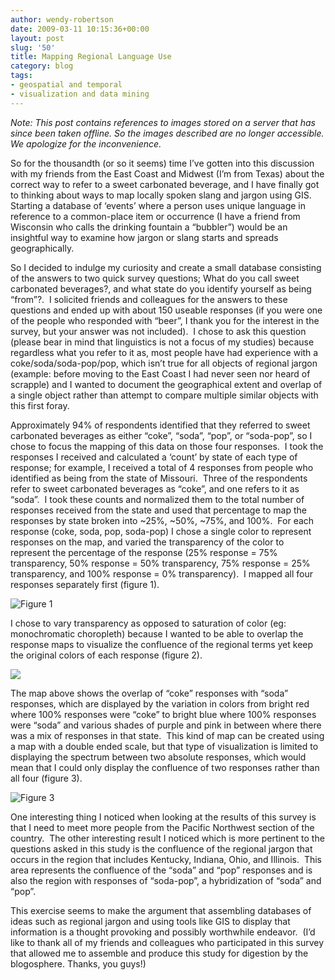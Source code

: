 ```yaml
---
author: wendy-robertson
date: 2009-03-11 10:15:36+00:00
layout: post
slug: '50'
title: Mapping Regional Language Use
category: blog
tags:
- geospatial and temporal
- visualization and data mining
---
```


*Note: This post contains references to images stored on a server that has since been taken offline. So the images described are no longer accessible. We apologize for the inconvenience.*

So for the thousandth (or so it seems) time I’ve gotten into this discussion with my friends from the East Coast and Midwest (I’m from Texas) about the correct way to refer to a sweet carbonated beverage, and I have finally got to thinking about ways to map locally spoken slang and jargon using GIS.  Starting a database of ‘events’ where a person uses unique language in reference to a common-place item or occurrence (I have a friend from Wisconsin who calls the drinking fountain a “bubbler”) would be an insightful way to examine how jargon or slang starts and spreads geographically.

So I decided to indulge my curiosity and create a small database consisting of the answers to two quick survey questions; What do you call sweet carbonated beverages?, and what state do you identify yourself as being “from”?.  I solicited friends and colleagues for the answers to these questions and ended up with about 150 useable responses (if you were one of the people who responded with “beer”, I thank you for the interest in the survey, but your answer was not included).  I chose to ask this question (please bear in mind that linguistics is not a focus of my studies) because regardless what you refer to it as, most people have had experience with a coke/soda/soda-pop/pop, which isn’t true for all objects of regional jargon (example: before moving to the East Coast I had never seen nor heard of scrapple) and I wanted to document the geographical extent and overlap of a single object rather than attempt to compare multiple similar objects with this first foray.

Approximately 94% of respondents identified that they referred to sweet carbonated beverages as either “coke”, “soda”, “pop”, or “soda-pop”, so I chose to focus the mapping of this data on those four responses.  I took the responses I received and calculated a ‘count’ by state of each type of response; for example, I received a total of 4 responses from people who identified as being from the state of Missouri.  Three of the respondents refer to sweet carbonated beverages as “coke”, and one refers to it as “soda”.  I took these counts and normalized them to the total number of responses received from the state and used that percentage to map the responses by state broken into ~25%, ~50%, ~75%, and 100%.  For each response (coke, soda, pop, soda-pop) I chose a single color to represent responses on the map, and varied the transparency of the color to represent the percentage of the response (25% response = 75% transparency, 50% response = 50% transparency, 75% response = 25% transparency, and 100% response = 0% transparency).  I mapped all four responses separately first (figure 1).

![Figure 1](http://people.virginia.edu/~jfg9x/clip_image002.jpg)

I chose to vary transparency as opposed to saturation of color (eg: monochromatic choropleth) because I wanted to be able to overlap the response maps to visualize the confluence of the regional terms yet keep the original colors of each response (figure 2).

![](http://people.virginia.edu/~jfg9x/clip_image003.jpg)

The map above shows the overlap of “coke” responses with “soda” responses, which are displayed by the variation in colors from bright red where 100% responses were “coke” to bright blue where 100% responses were “soda” and various shades of purple and pink in between where there was a mix of responses in that state.  This kind of map can be created using a map with a double ended scale, but that type of visualization is limited to displaying the spectrum between two absolute responses, which would mean that I could only display the confluence of two responses rather than all four (figure 3).

![Figure 3](http://people.virginia.edu/~jfg9x/clip_image004.jpg)

One interesting thing I noticed when looking at the results of this survey is that I need to meet more people from the Pacific Northwest section of the country.  The other interesting result I noticed which is more pertinent to the questions asked in this study is the confluence of the regional jargon that occurs in the region that includes Kentucky, Indiana, Ohio, and Illinois.  This area represents the confluence of the “soda” and “pop” responses and is also the region with responses of “soda-pop”, a hybridization of “soda” and “pop”.

This exercise seems to make the argument that assembling databases of ideas such as regional jargon and using tools like GIS to display that information is a thought provoking and possibly worthwhile endeavor.  (I’d like to thank all of my friends and colleagues who participated in this survey that allowed me to assemble and produce this study for digestion by the blogosphere. Thanks, you guys!)

